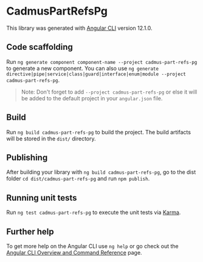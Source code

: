 # CadmusPartRefsPg

This library was generated with [Angular CLI](https://github.com/angular/angular-cli) version 12.1.0.

## Code scaffolding

Run `ng generate component component-name --project cadmus-part-refs-pg` to generate a new component. You can also use `ng generate directive|pipe|service|class|guard|interface|enum|module --project cadmus-part-refs-pg`.
> Note: Don't forget to add `--project cadmus-part-refs-pg` or else it will be added to the default project in your `angular.json` file. 

## Build

Run `ng build cadmus-part-refs-pg` to build the project. The build artifacts will be stored in the `dist/` directory.

## Publishing

After building your library with `ng build cadmus-part-refs-pg`, go to the dist folder `cd dist/cadmus-part-refs-pg` and run `npm publish`.

## Running unit tests

Run `ng test cadmus-part-refs-pg` to execute the unit tests via [Karma](https://karma-runner.github.io).

## Further help

To get more help on the Angular CLI use `ng help` or go check out the [Angular CLI Overview and Command Reference](https://angular.io/cli) page.
